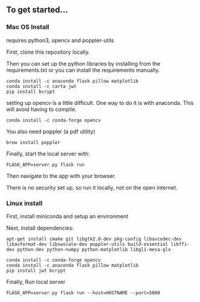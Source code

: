## To get started...

### Mac OS Install

requires python3, opencv and poppler-utils

First, clone this repository locally.

Then you can set up the python libraries by installing from the requirements.txt or you can install the requirements manually.


```
conda install -c anaconda flask pillow matplotlib
conda install -c carta jwt
pip install bcrypt
```

setting up opencv is a little difficult. One way to do it is with anaconda. This will avoid having to compile.


```
conda install -c conda-forge opencv
```

You also need poppler (a pdf utility)

```
brew install poppler 
```

Finally, start the local server with:

```
FLASK_APP=server.py flask run
```

Then navigate to the app with your browser.


There is no security set up, so run it locally, not on the open internet.

### Linux install

First, install miniconda and setup an environment

Next, install dependencies:

```
apt-get install cmake git libgtk2.0-dev pkg-config libavcodec-dev libavformat-dev libswscale-dev poppler-utils build-essential libffi-dev python-dev python-numpy python-matplotlib libgl1-mesa-glx
```

```
conda install -c conda-forge opencv
conda install -c anaconda flask pillow matplotlib 
pip install jwt bcrypt
```

Finally, Run local server

```
FLASK_APP=server.py flask run --host=HOSTNAME --port=5000
```

